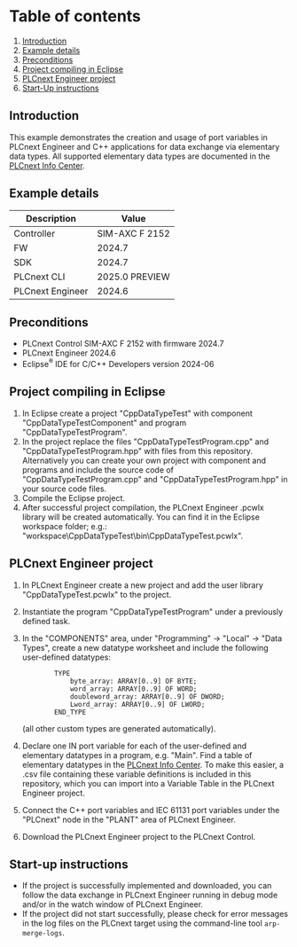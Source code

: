 # Table of contents

<!-- TOC depthFrom:2 orderedList:true -->

1. [Introduction](#introduction)
2. [Example details](#example-details)
3. [Preconditions](#preconditions)
4. [Project compiling in Eclipse](#project-compiling-in-eclipse)
5. [PLCnext Engineer project](#plcnext-engineer-project)
6. [Start-Up instructions](#start-up-instructions)

<!-- /TOC -->

## Introduction

This example demonstrates the creation and usage of port variables in PLCnext Engineer and C++ applications for data exchange via elementary data types.
All supported elementary data types are documented in the [PLCnext Info Center](https://plcnext.help/te/PLCnext_Runtime/Supported_elementary_data_types.htm).

## Example details

|Description | Value |
|------------ |-----------|
|Controller| SIM-AXC F 2152 |
|FW | 2024.7 |
|SDK | 2024.7 |
|PLCnext CLI| 2025.0 PREVIEW |
|PLCnext Engineer| 2024.6 |

## Preconditions

- PLCnext Control SIM-AXC F 2152 with firmware 2024.7
- PLCnext Engineer 2024.6
- Eclipse<sup>&reg;</sup> IDE for C/C++ Developers version 2024-06

## Project compiling in Eclipse

1. In Eclipse create a project "CppDataTypeTest" with component "CppDataTypeTestComponent" and program "CppDataTypeTestProgram".
1. In the project replace the files "CppDataTypeTestProgram.cpp" and "CppDataTypeTestProgram.hpp" with files from this repository. Alternatively you can create your own project with component and programs and include the source code of "CppDataTypeTestProgram.cpp" and "CppDataTypeTestProgram.hpp" in your source code files.
1. Compile the Eclipse project.
1. After successful project compilation, the PLCnext Engineer .pcwlx library will be created automatically. You can find it in the Eclipse workspace folder; e.g.: "workspace\CppDataTypeTest\bin\CppDataTypeTest.pcwlx".

## PLCnext Engineer project

1. In PLCnext Engineer create a new project and add the user library "CppDataTypeTest.pcwlx" to the project.
1. Instantiate the program "CppDataTypeTestProgram" under a previously defined task.
1. In the "COMPONENTS" area, under "Programming" -> "Local" -> "Data Types", create a new datatype worksheet and include the following user-defined datatypes:

	```text
            TYPE
                byte_array: ARRAY[0..9] OF BYTE;
                word_array: ARRAY[0..9] OF WORD;
                doubleword_array: ARRAY[0..9] OF DWORD;
                Lword_array: ARRAY[0..9] OF LWORD;
            END_TYPE
	```

	(all other custom types are generated automatically).

1. Declare one IN port variable for each of the user-defined and elementary datatypes in a program, e.g. "Main". Find a table of elementary datatypes in the [PLCnext Info Center](https://plcnext.help/te/PLCnext_Runtime/Supported_elementary_data_types.htm). To make this easier, a .csv file containing these variable definitions is included in this repository, which you can import into a Variable Table in the PLCnext Engineer project.
1. Connect the C++ port variables and IEC 61131 port variables under the "PLCnext" node in the "PLANT" area of PLCnext Engineer.
1. Download the PLCnext Engineer project to the PLCnext Control.

## Start-up instructions

- If the project is successfully implemented and downloaded, you can follow the data exchange in PLCnext Engineer running in debug mode and/or in the watch window of PLCnext Engineer.
- If the project did not start successfully, please check for error messages in the log files on the PLCnext target using the command-line tool `arp-merge-logs`.
